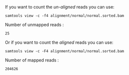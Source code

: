 If you want to count the *un-aligned* reads you can use:

```{.bash}
samtools view -c -f4 alignment/normal/normal.sorted.bam
```

Number of unmapped reads :

	25

Or if you want to count the *aligned* reads you can use:

```
samtools view -c -F4 alignment/normal/normal.sorted.bam
```

Number of mapped reads :

	204626
